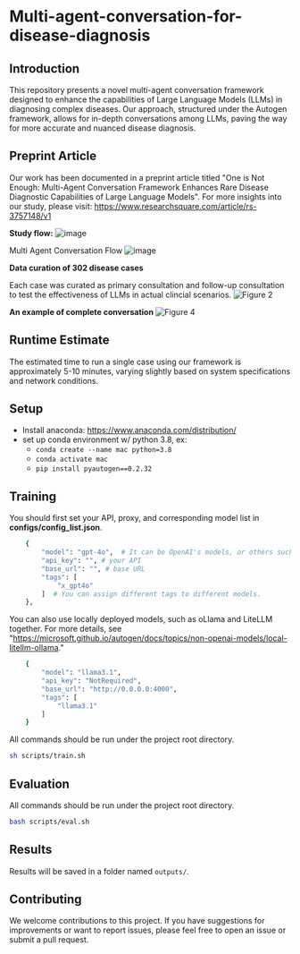 # Multi-agent-conversation-for-disease-diagnosis

## Introduction

This repository presents a novel multi-agent conversation framework designed to enhance the capabilities of Large Language Models (LLMs) in diagnosing complex diseases. Our approach, structured under the Autogen framework, allows for in-depth conversations among LLMs, paving the way for more accurate and nuanced disease diagnosis.

## Preprint Article

Our work has been documented in a preprint article titled "One is Not Enough: Multi-Agent Conversation Framework Enhances Rare Disease Diagnostic Capabilities of Large Language Models". For more insights into our study, please visit: https://www.researchsquare.com/article/rs-3757148/v1

**Study flow:**
![image](https://github.com/geteff1/Multi-agent-conversation-for-disease-diagnosis/assets/148701415/f953211c-971a-4e2f-92ff-5b8320ca68de)

Multi Agent Conversation Flow
![image](https://github.com/geteff1/Multi-agent-conversation-for-disease-diagnosis/assets/148701415/357585db-30b8-487d-83f6-1d8640e9ec38)

**Data curation of 302 disease cases**

Each case was curated as primary consultation and follow-up consultation to test the effectiveness of LLMs in actual clincial scenarios.
![Figure 2](https://github.com/geteff1/Multi-agent-conversation-for-disease-diagnosis/assets/148701415/8762cb39-adaf-42a9-b123-9aef73e578bc)

**An example of complete conversation**
![Figure 4](https://github.com/geteff1/Multi-agent-conversation-for-disease-diagnosis/assets/148701415/e1569e54-ef5a-4a3f-bca1-aeab98cf6f31)


## Runtime Estimate

The estimated time to run a single case using our framework is approximately 5-10 minutes, varying slightly based on system specifications and network conditions.

## Setup
 * Install anaconda: https://www.anaconda.com/distribution/
 * set up conda environment w/ python 3.8, ex:
    * `conda create --name mac python=3.8`
    * `conda activate mac`
    * `pip install pyautogen==0.2.32`


## Training
You should first set your API, proxy, and corresponding model list in **configs/config_list.json**.
```bash
    {
        "model": "gpt-4o",  # It can be OpenAI's models, or others such as Claude, Gemini, LLaMA 3.1, etc.
        "api_key": "", # your API
        "base_url": "", # base URL
        "tags": [
            "x_gpt4o"
        ]  # You can assign different tags to different models.
    },
```
You can also use locally deployed models, such as oLlama and LiteLLM together. For more details, see "https://microsoft.github.io/autogen/docs/topics/non-openai-models/local-litellm-ollama."
```bash
    {
        "model": "llama3.1", 
        "api_key": "NotRequired",
        "base_url": "http://0.0.0.0:4000",
        "tags": [
            "llama3.1"
        ]
    }
```

All commands should be run under the project root directory.

```bash
sh scripts/train.sh
```

## Evaluation
All commands should be run under the project root directory.

```bash
bash scripts/eval.sh
```

## Results
Results will be saved in a folder named `outputs/`. 

## Contributing

We welcome contributions to this project. If you have suggestions for improvements or want to report issues, please feel free to open an issue or submit a pull request.
